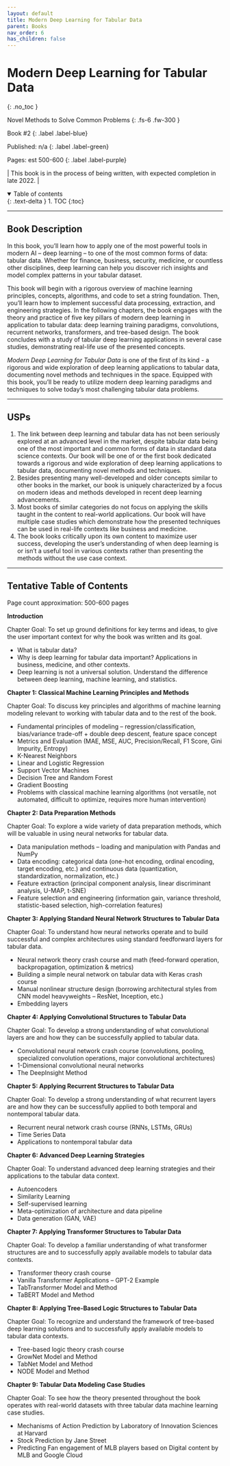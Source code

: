 ```yaml
---
layout: default
title: Modern Deep Learning for Tabular Data
parent: Books
nav_order: 6
has_children: false
---
```


# Modern Deep Learning for Tabular Data
{: .no_toc }

Novel Methods to Solve Common Problems
{: .fs-6 .fw-300 }

Book #2
{: .label .label-blue}

Published: n/a
{: .label .label-green}

Pages: est 500-600
{: .label .label-purple}

| This book is in the process of being written, with expected completion in late 2022. |

<details open markdown="block">
  <summary>
    Table of contents
  </summary>
  {: .text-delta }
1. TOC
{:toc}
</details>

---

## Book Description 

In this book, you’ll learn how to apply one of the most powerful tools in modern AI – deep learning – to one of the most common forms of data: tabular data. Whether for finance, business, security, medicine, or countless other disciplines, deep learning can help you discover rich insights and model complex patterns in your tabular dataset. 

This book will begin with a rigorous overview of machine learning principles, concepts, algorithms, and code to set a string foundation. Then, you’ll learn how to implement successful data processing, extraction, and engineering strategies. In the following chapters, the book engages with the theory and practice of five key pillars of modern deep learning in application to tabular data: deep learning training paradigms, convolutions, recurrent networks, transformers, and tree-based design. The book concludes with a study of tabular deep learning applications in several case studies, demonstrating real-life use of the presented concepts. 

*Modern Deep Learning for Tabular Data* is one of the first of its kind - a rigorous and wide exploration of deep learning applications to tabular data, documenting novel methods and techniques in the space. Equipped with this book, you’ll be ready to utilize modern deep learning paradigms and techniques to solve today’s most challenging tabular data problems. 

---

## USPs
1. The link between deep learning and tabular data has not been seriously explored at an advanced level in the market, despite tabular data being one of the most important and common forms of data in standard data science contexts. Our book will be one of or the first book dedicated towards a rigorous and wide exploration of deep learning applications to tabular data, documenting novel methods and techniques. 
2. Besides presenting many well-developed and older concepts similar to other books in the market, our book is uniquely characterized by a focus on modern ideas and methods developed in recent deep learning advancements. 
3. Most books of similar categories do not focus on applying the skills taught in the content to real-world applications. Our book will have multiple case studies which demonstrate how the presented techniques can be used in real-life contexts like business and medicine. 
4. The book looks critically upon its own content to maximize user success, developing the user’s understanding of when deep learning is or isn’t a useful tool in various contexts rather than presenting the methods without the use case context. 

---

## Tentative Table of Contents

Page count approximation: 500-600 pages

**Introduction**

Chapter Goal: To set up ground definitions for key terms and ideas, to give the user important context for why the book was written and its goal. 
- What is tabular data? 
- Why is deep learning for tabular data important? Applications in business, medicine, and other contexts. 
- Deep learning is not a universal solution. Understand the difference between deep learning, machine learning, and statistics. 

**Chapter 1:  Classical Machine Learning Principles and Methods**

Chapter Goal: To discuss key principles and algorithms of machine learning modeling relevant to working with tabular data and to the rest of the book. 
- Fundamental principles of modeling – regression/classification, bias/variance trade-off + double deep descent, feature space concept 
- Metrics and Evaluation (MAE, MSE, AUC, Precision/Recall, F1 Score, Gini Impurity, Entropy) 
- K-Nearest Neighbors 
- Linear and Logistic Regression 
- Support Vector Machines 
- Decision Tree and Random Forest 
- Gradient Boosting 
- Problems with classical machine learning algorithms (not versatile, not automated, difficult to optimize, requires more human intervention) 

**Chapter 2:  Data Preparation Methods**

Chapter Goal: To explore a wide variety of data preparation methods, which will be valuable in using neural networks for tabular data. 
- Data manipulation methods – loading and manipulation with Pandas and NumPy 
- Data encoding: categorical data (one-hot encoding, ordinal encoding, target encoding, etc.) and continuous data (quantization, standardization, normalization, etc.) 
- Feature extraction (principal component analysis, linear discriminant analysis, U-MAP, t-SNE) 
- Feature selection and engineering (information gain, variance threshold, statistic-based selection, high-correlation features) 

**Chapter 3: Applying Standard Neural Network Structures to Tabular Data**

Chapter Goal: To understand how neural networks operate and to build successful and complex architectures using standard feedforward layers for tabular data. 
- Neural network theory crash course and math (feed-forward operation, backpropagation, optimization & metrics) 
- Building a simple neural network on tabular data with Keras crash course 
- Manual nonlinear structure design (borrowing architectural styles from CNN model heavyweights – ResNet, Inception, etc.) 
- Embedding layers 

**Chapter 4: Applying Convolutional Structures to Tabular Data**

Chapter Goal: To develop a strong understanding of what convolutional layers are and how they can be successfully applied to tabular data. 
- Convolutional neural network crash course (convolutions, pooling, specialized convolution operations, major convolutional architectures) 
- 1-Dimensional convolutional neural networks 
- The DeepInsight Method 

**Chapter 5: Applying Recurrent Structures to Tabular Data**

Chapter Goal: To develop a strong understanding of what recurrent layers are and how they can be successfully applied to both temporal and nontemporal tabular data. 
- Recurrent neural network crash course (RNNs, LSTMs, GRUs) 
- Time Series Data 
- Applications to nontemporal tabular data 

**Chapter 6: Advanced Deep Learning Strategies**

Chapter Goal: To understand advanced deep learning strategies and their applications to the tabular data context. 
- Autoencoders 
- Similarity Learning 
- Self-supervised learning 
- Meta-optimization of architecture and data pipeline 
- Data generation (GAN, VAE) 

**Chapter 7: Applying Transformer Structures to Tabular Data**

Chapter Goal: To develop a familiar understanding of what transformer structures are and to successfully apply available models to tabular data contexts. 
- Transformer theory crash course 
- Vanilla Transformer Applications – GPT-2 Example 
- TabTransformer Model and Method 
- TaBERT Model and Method 


**Chapter 8: Applying Tree-Based Logic Structures to Tabular Data**

Chapter Goal: To recognize and understand the framework of tree-based deep learning solutions and to successfully apply available models to tabular data contexts. 
- Tree-based logic theory crash course 
- GrowNet Model and Method 
- TabNet Model and Method 
- NODE Model and Method 

**Chapter 9: Tabular Data Modeling Case Studies**

Chapter Goal: To see how the theory presented throughout the book operates with real-world datasets with three tabular data machine learning case studies. 
- Mechanisms of Action Prediction by Laboratory of Innovation Sciences at Harvard 
- Stock Prediction by Jane Street 
- Predicting Fan engagement of MLB players based on Digital content by MLB and Google Cloud

